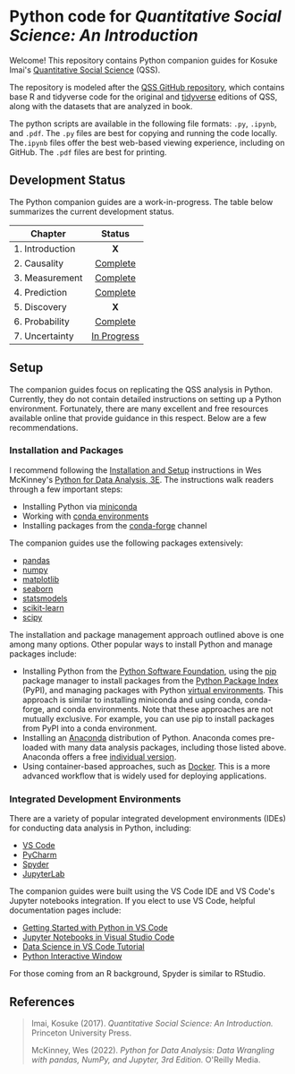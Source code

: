# Python code for *Quantitative Social Science: An Introduction*

Welcome! This repository contains Python companion guides for Kosuke Imai's [Quantitative Social Science](https://press.princeton.edu/books/paperback/9780691175461/quantitative-social-science) (QSS). 

The repository is modeled after the [QSS GitHub repository](https://github.com/kosukeimai/qss), which contains base R and tidyverse code for the original and [tidyverse](https://press.princeton.edu/books/hardcover/9780691222271/quantitative-social-science) editions of QSS, along with the datasets that are analyzed in book. 

The python scripts are available in the following file formats: `.py`, `.ipynb`, and `.pdf`. The `.py` files are best for copying and running the code locally. The`.ipynb` files offer the best web-based viewing experience, including on GitHub. The `.pdf` files are best for printing. 

## Development Status

The Python companion guides are a work-in-progress. The table below summarizes the current development status. 

| Chapter | Status |
| --- |:---:|
| 1. Introduction | **X** |
| 2. Causality | [Complete](https://github.com/jeffallen13/qsspy/tree/main/CAUSALITY) |
| 3. Measurement | [Complete](https://github.com/jeffallen13/qsspy/tree/main/MEASUREMENT) |
| 4. Prediction| [Complete](https://github.com/jeffallen13/qsspy/tree/main/PREDICTION) |
| 5. Discovery | **X** |
| 6. Probability | [Complete](https://github.com/jeffallen13/qsspy/tree/main/PROBABILITY) |
| 7. Uncertainty| [In Progress](https://github.com/jeffallen13/qsspy/tree/main/UNCERTAINTY) |

## Setup

The companion guides focus on replicating the QSS analysis in Python. Currently, they do not contain detailed instructions on setting up a Python environment. Fortunately, there are many excellent and free resources available online that provide guidance in this respect. Below are a few recommendations.

### Installation and Packages

I recommend following the [Installation and Setup](https://wesmckinney.com/book/preliminaries#installation_and_setup) instructions in Wes McKinney's [Python for Data Analysis, 3E](https://wesmckinney.com/book/). The instructions walk readers through a few important steps: 

- Installing Python via [miniconda](https://docs.conda.io/projects/miniconda/en/latest/) 
- Working with [conda environments](https://conda.io/projects/conda/en/latest/user-guide/index.html)
- Installing packages from the [conda-forge](https://conda-forge.org/) channel

The companion guides use the following packages extensively:

- [pandas](https://pandas.pydata.org/)
- [numpy](https://numpy.org/) 
- [matplotlib](https://matplotlib.org/)
- [seaborn](https://seaborn.pydata.org/)
- [statsmodels](https://www.statsmodels.org/stable/index.html)
- [scikit-learn](https://scikit-learn.org/stable/)
- [scipy](https://www.scipy.org/)

The installation and package management approach outlined above is one among many options. Other popular ways to install Python and manage packages include: 

- Installing Python from the [Python Software Foundation](https://www.python.org/downloads/), using the [pip](https://pip.pypa.io/en/stable/) package manager to install packages from the [Python Package Index](https://pypi.org/) (PyPI), and managing packages with Python [virtual environments](https://docs.python.org/3/tutorial/venv.html). This approach is similar to installing miniconda and using conda, conda-forge, and conda environments. Note that these approaches are not mutually exclusive. For example, you can use pip to install packages from PyPI into a conda environment.
- Installing an [Anaconda](https://www.anaconda.com/) distribution of Python. Anaconda comes pre-loaded with many data analysis packages, including those listed above. Anaconda offers a free [individual version](https://www.anaconda.com/pricing/individuals/). 
- Using container-based approaches, such as [Docker](https://www.docker.com/). This is a more advanced workflow that is widely used for deploying applications. 

### Integrated Development Environments

There are a variety of popular integrated development environments (IDEs) for conducting data analysis in Python, including:

- [VS Code](https://code.visualstudio.com/)
- [PyCharm](https://www.jetbrains.com/pycharm/)
- [Spyder](https://www.spyder-ide.org/) 
- [JupyterLab](https://jupyterlab.readthedocs.io/en/stable/)

The companion guides were built using the VS Code IDE and VS Code's Jupyter notebooks integration. If you elect to use VS Code, helpful documentation pages include:

- [Getting Started with Python in VS Code](https://code.visualstudio.com/docs/python/python-tutorial)
- [Jupyter Notebooks in Visual Studio Code](https://code.visualstudio.com/docs/datascience/jupyter-notebooks)
- [Data Science in VS Code Tutorial](https://code.visualstudio.com/docs/datascience/data-science-tutorial)
- [Python Interactive Window](https://code.visualstudio.com/docs/python/jupyter-support-py)

For those coming from an R background, Spyder is similar to RStudio.

## References

>Imai, Kosuke (2017). *Quantitative Social Science: An Introduction.* Princeton University Press. 
>
>McKinney, Wes (2022). *Python for Data Analysis: Data Wrangling with pandas, NumPy, and Jupyter, 3rd Edition.* O'Reilly Media.